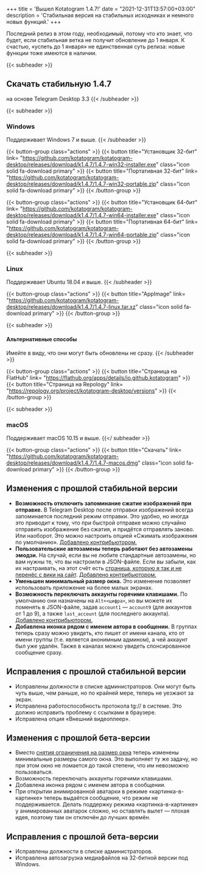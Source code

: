 +++
title = 'Вышел Kotatogram 1.4.7!'
date = "2021-12-31T13:57:00+03:00"
description = 'Стабильная версия на стабильных исходниках и немного новых функций.'
+++

Последний релиз в этом году, необходимый, потому что кто знает, что будет, если стабильная ветка не получит обновление до 1 января. К счастью, «успеть до 1 января» не единственная суть релиза: новые функции тоже имеются в наличии.

{{< subheader >}}
## Скачать стабильную 1.4.7
на основе Telegram Desktop 3.3
{{< /subheader >}}

{{< subheader >}}
### Windows
Поддерживает Windows 7 и выше. 
{{< /subheader >}}

{{< button-group class="actions" >}}
    {{< button title="Установщик 32-бит" link= "https://github.com/kotatogram/kotatogram-desktop/releases/download/k1.4.7/1.4.7-win32-installer.exe" class="icon solid fa-download primary" >}}
    {{< button title="Портативная 32-бит" link= "https://github.com/kotatogram/kotatogram-desktop/releases/download/k1.4.7/1.4.7-win32-portable.zip" class="icon solid fa-download primary" >}}
{{< /button-group >}}

{{< button-group class="actions" >}}
    {{< button title="Установщик 64-бит" link= "https://github.com/kotatogram/kotatogram-desktop/releases/download/k1.4.7/1.4.7-win64-installer.exe" class="icon solid fa-download primary" >}}
    {{< button title="Портативная 64-бит" link= "https://github.com/kotatogram/kotatogram-desktop/releases/download/k1.4.7/1.4.7-win64-portable.zip" class="icon solid fa-download primary" >}}
{{< /button-group >}}

{{< subheader >}}
### Linux
Поддерживает Ubuntu 18.04 и выше.
{{< /subheader >}}

{{< button-group class="actions" >}}
    {{< button title="AppImage" link= "https://github.com/kotatogram/kotatogram-desktop/releases/download/k1.4.7/1.4.7-linux.tar.xz" class="icon solid fa-download primary" >}}
{{< /button-group >}}

{{< subheader >}}
#### Альтернативные способы
Имейте в виду, что они могут быть обновлены не сразу.
{{< /subheader >}}

{{< button-group class="actions" >}}
    {{< button title="Страница на FlatHub" link= "https://flathub.org/apps/details/io.github.kotatogram" >}}
    {{< button title="Страница на Repology" link= "https://repology.org/project/kotatogram-desktop/versions" >}}
{{< /button-group >}}

{{< subheader >}}

### macOS
Поддерживает macOS 10.15 и выше.
{{</ subheader >}}

{{< button-group class="actions" >}}
    {{< button title="Скачать" link= "https://github.com/kotatogram/kotatogram-desktop/releases/download/k1.4.7/1.4.7-macos.dmg" class="icon solid fa-download primary" >}}
{{< /button-group >}}

## Изменения с прошлой стабильной версии
* **Возможность отключить запоминание сжатие изображений при отправке.** В Telegram Desktop после отправки изображений всегда запоминается последний режим отправки. Это удобно, но иногда это приводит к тому, что при быстрой отправке можно случайно отправить изображение без сжатия, и придётся отправлять заново. Или наоборот. Это можно настроить опцией «Сжимать изображения по умолчанию». [Добавлено контрибьютором.](https://github.com/kotatogram/kotatogram-desktop/pull/243)
* **Пользовательские автозамены теперь работают без автозамены эмодзи.** На случай, если вы не любите стандартные автозамены, но вам нужны те, что вы настроили в JSON-файле. Если вы забыли, как их настраивать, на этот счёт есть [страница, которую я так и не перенёс с вики на сайт](https://github.com/kotatogram/kotatogram-desktop/wiki/%D0%A1%D0%B2%D0%BE%D0%B8-%D0%B0%D0%B2%D1%82%D0%BE%D0%B7%D0%B0%D0%BC%D0%B5%D0%BD%D1%8B-%D1%82%D0%B5%D0%BA%D1%81%D1%82%D0%B0). [Добавлено контрибьютором.](https://github.com/kotatogram/kotatogram-desktop/pull/242)
* **Уменьшен минимальный размер окна.** Это изменение позволяет использовать приложение на более малых экранах.
* **Возможность переключать аккаунты горячими клавишами.** По умолчанию они назначены на `Alt+<цифра>`, но вы можете их поменять в JSON-файле, задав `account1` — `account9` (для аккаунтов от 1 до 9), а также `last_account` (для последнего аккаунта). [Добавлено контрибьютором.](https://github.com/kotatogram/kotatogram-desktop/pull/279)
* **Добавлена иконка рядом с именем автора в сообщении.** В группах теперь сразу можно увидеть, кто пишет от имени канала, кто от имени группы (т.е. является анонимным админом), а чей аккаунт был уже удалён. Также в каналах можно увидеть спонсированное сообщение сразу.

## Исправления с прошлой стабильной версии

* Исправлены должности в списке администраторов. Они могут быть чуть выше, чем раньше, но по крайней мере, теперь не уезжают за экран.
* Исправлена работоспособность протокола tg:// в системе. Это должно исправить проблему с ссылками в браузере.
* Исправлена опция «Внешний видеоплеер».

## Изменения с прошлой бета-версии
* Вместо [снятия ограничения на размер окна](https://github.com/kotatogram/kotatogram-desktop/pull/238) теперь изменены минимальные размеры самого окна. Это выполняет ту же задачу, но при этом окно не ломается до такой степени, что им невозможно пользоваться.
* Возможность переключать аккаунты горячими клавишами.
* Добавлена иконка рядом с именем автора в сообщении.
* При открытии анимированной аватарки в режиме «картинка-в-картинке» теперь выдаётся сообщение, что режим не поддерживается. Делать поддержку режима «картинка-в-картинке» у анимированных аватарок сложно, но оставлять вылет — плохая идея, поэтому там он отключён до лучших времён.

## Исправления с прошлой бета-версии
* Исправлены должности в списке администраторов.
* Исправлена автозагрузка медиафайлов на 32-битной версии под Windows.
